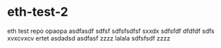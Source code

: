 # eth-test-2
eth test repo
opaopa
asdfasdf
sdfsf
sdfsfsdfsf
sxxdx
sdfsfdf
dfdfdf
sdfs
xvxcvxcv
ertet
asdadsd
asdfasf
zzzz
lalala
sdfsfsdf
zzzz
